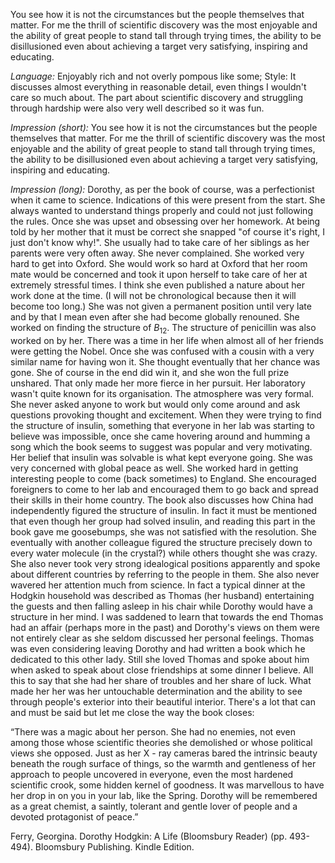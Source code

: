 You see how it is not the circumstances but the people themselves that matter. For me the thrill of scientific discovery was the most enjoyable and the ability of great people to stand tall through trying times, the ability to be disillusioned even about achieving a target very satisfying, inspiring and educating.

*Language:* Enjoyably rich and not overly pompous like some; Style: It discusses almost everything in reasonable detail, even things I wouldn't care so much about. The part about scientific discovery and struggling through hardship were also very well described so it was fun.

*Impression (short):* You see how it is not the circumstances but the people themselves that matter. For me the thrill of scientific discovery was the most enjoyable and the ability of great people to stand tall through trying times, the ability to be disillusioned even about achieving a target very satisfying, inspiring and educating.

*Impression (long):* Dorothy, as per the book of course, was a perfectionist when it came to science. Indications of this were present from the start. She always wanted to understand things properly and could not just following the rules. Once she was upset and obsessing over her homework. At being told by her mother that it must be correct she snapped "of course it's right, I just don't know why!". She usually had to take care of her siblings as her parents were very often away. She never complained. She worked very hard to get into Oxford. She would work so hard at Oxford that her room mate would be concerned and took it upon herself to take care of her at extremely stressful times. I think she even published a nature about her work done at the time. (I will not be chronological because then it will become too long.) She was not given a permanent position until very late and by that I mean even after she had become globally renouned. She worked on finding the structure of $B_{12}$. The structure of penicillin was also worked on by her. There was a time in her life when almost all of her friends were getting the Nobel. Once she was confused with a cousin with a very similar name for having won it. She thought eventually that her chance was gone. She of course in the end did win it, and she won the full prize unshared. That only made her more fierce in her pursuit. Her laboratory wasn't quite known for its organisation. The atmosphere was very formal. She never asked anyone to work but would only come around and ask questions provoking thought and excitement. When they were trying to find the structure of insulin, something that everyone in her lab was starting to believe was impossible, once she came hovering around and humming a song which the book seems to suggest was popular and very motivating. Her belief that insulin was solvable is what kept everyone going. She was very concerned with global peace as well. She worked hard in getting interesting people to come (back sometimes) to England. She encouraged foreigners to come to her lab and encouraged them to go back and spread their skills in their home country. The book also discusses how China had independently figured the structure of insulin. In fact it must be mentioned that even though her group had solved insulin, and reading this part in the book gave me goosebumps, she was not satisfied with the resolution. She eventually with another colleague figured the structure precisely down to every water molecule (in the crystal?) while others thought she was crazy. She also never took very strong idealogical positions apparently and spoke about different countries by referring to the people in them. She also never wavered her attention much from science. In fact a typical dinner at the Hodgkin household was described as Thomas (her husband) entertaining the guests and then falling asleep in his chair while Dorothy would have a structure in her mind. I was saddened to learn that towards the end Thomas had an affair (perhaps more in the past) and Dorothy's views on them were not entirely clear as she seldom discussed her personal feelings. Thomas was even considering leaving Dorothy and had written a book which he dedicated to this other lady. Still she loved Thomas and spoke about him when asked to speak about close friendships at some dinner I believe. All this to say that she had her share of troubles and her share of luck. What made her her was her untouchable determination and the ability to see through people's exterior into their beautiful interior. There's a lot that can and must be said but let me close the way the book closes: 

“There was a magic about her person. She had no enemies, not even among those whose scientific theories she demolished or whose political views she opposed. Just as her X - ray cameras bared the intrinsic beauty beneath the rough surface of things, so the warmth and gentleness of her approach to people uncovered in everyone, even the most hardened scientific crook, some hidden kernel of goodness. It was marvellous to have her drop in on you in your lab, like the Spring. Dorothy will be remembered as a great chemist, a saintly, tolerant and gentle lover of people and a devoted protagonist of peace.”

Ferry, Georgina. Dorothy Hodgkin: A Life (Bloomsbury Reader) (pp. 493-494). Bloomsbury Publishing. Kindle Edition. 